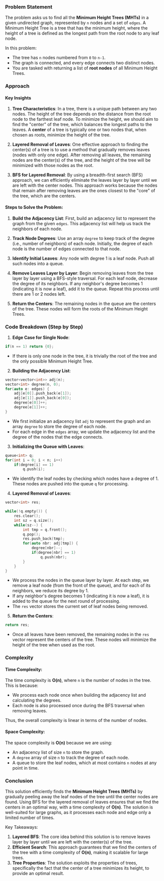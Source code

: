 ### Problem Statement

The problem asks us to find all the **Minimum Height Trees (MHTs)** in a given undirected graph, represented by `n` nodes and a set of `edges`. A Minimum Height Tree is a tree that has the minimum height, where the height of a tree is defined as the longest path from the root node to any leaf node.

In this problem:
- The tree has `n` nodes numbered from `0` to `n-1`.
- The graph is connected, and every edge connects two distinct nodes.
- You are tasked with returning a list of **root nodes** of all Minimum Height Trees.

### Approach

#### **Key Insights**

1. **Tree Characteristics**: In a tree, there is a unique path between any two nodes. The height of the tree depends on the distance from the root node to the farthest leaf node. To minimize the height, we should aim to find the "center" of the tree, which balances the longest paths to the leaves. A **center** of a tree is typically one or two nodes that, when chosen as roots, minimize the height of the tree.

2. **Layered Removal of Leaves**: One effective approach to finding the center(s) of a tree is to use a method that gradually removes leaves (nodes with only one edge). After removing all leaves, the remaining nodes are the center(s) of the tree, and the height of the tree will be minimized with those nodes as the root.

3. **BFS for Layered Removal**: By using a breadth-first search (BFS) approach, we can efficiently eliminate the leaves layer by layer until we are left with the center nodes. This approach works because the nodes that remain after removing leaves are the ones closest to the "core" of the tree, which are the centers.

#### **Steps to Solve the Problem**:

1. **Build the Adjacency List**: First, build an adjacency list to represent the graph from the given `edges`. This adjacency list will help us track the neighbors of each node.

2. **Track Node Degrees**: Use an array `degree` to keep track of the degree (i.e., number of neighbors) of each node. Initially, the degree of each node is the number of edges connected to that node.

3. **Identify Initial Leaves**: Any node with degree 1 is a leaf node. Push all such nodes into a queue.

4. **Remove Leaves Layer by Layer**: Begin removing leaves from the tree layer by layer using a BFS-style traversal. For each leaf node, decrease the degree of its neighbors. If any neighbor's degree becomes 1 (indicating it is now a leaf), add it to the queue. Repeat this process until there are 1 or 2 nodes left.

5. **Return the Centers**: The remaining nodes in the queue are the centers of the tree. These nodes will form the roots of the Minimum Height Trees.

### Code Breakdown (Step by Step)

1. **Edge Case for Single Node**:
```cpp
if(n == 1) return {0};
```
- If there is only one node in the tree, it is trivially the root of the tree and the only possible Minimum Height Tree.

2. **Building the Adjacency List**:
```cpp
vector<vector<int>> adj(n);
vector<int> degree(n, 0);
for(auto e: edges) {
    adj[e[0]].push_back(e[1]);
    adj[e[1]].push_back(e[0]);
    degree[e[0]]++;
    degree[e[1]]++;
}
```
- We first initialize an adjacency list `adj` to represent the graph and an array `degree` to store the degree of each node.
- For each edge in the `edges` array, we update the adjacency list and the degree of the nodes that the edge connects.

3. **Initializing the Queue with Leaves**:
```cpp
queue<int> q;
for(int i = 0; i < n; i++)
    if(degree[i] == 1)
        q.push(i);
```
- We identify the leaf nodes by checking which nodes have a degree of 1. These nodes are pushed into the queue `q` for processing.

4. **Layered Removal of Leaves**:
```cpp
vector<int> res;

while(!q.empty()) {
    res.clear();
    int sz = q.size();
    while(sz--) {
        int tmp = q.front();
        q.pop();
        res.push_back(tmp);
        for(auto nbr: adj[tmp]) {
            degree[nbr]--;
            if(degree[nbr] == 1)
                q.push(nbr);
        }
    }
}
```
- We process the nodes in the queue layer by layer. At each step, we remove a leaf node (from the front of the queue), and for each of its neighbors, we reduce its degree by 1.
- If any neighbor's degree becomes 1 (indicating it is now a leaf), it is added to the queue for the next round of processing.
- The `res` vector stores the current set of leaf nodes being removed.

5. **Return the Centers**:
```cpp
return res;
```
- Once all leaves have been removed, the remaining nodes in the `res` vector represent the centers of the tree. These nodes will minimize the height of the tree when used as the root.

### Complexity

#### **Time Complexity**:
The time complexity is **O(n)**, where `n` is the number of nodes in the tree. This is because:
- We process each node once when building the adjacency list and calculating the degrees.
- Each node is also processed once during the BFS traversal when removing leaves.

Thus, the overall complexity is linear in terms of the number of nodes.

#### **Space Complexity**:
The space complexity is **O(n)** because we are using:
- An adjacency list of size `n` to store the graph.
- A `degree` array of size `n` to track the degree of each node.
- A queue to store the leaf nodes, which at most contains `n` nodes at any point in time.

### Conclusion

This solution efficiently finds the **Minimum Height Trees (MHTs)** by gradually peeling away the leaf nodes of the tree until the center nodes are found. Using BFS for the layered removal of leaves ensures that we find the centers in an optimal way, with a time complexity of **O(n)**. The solution is well-suited for large graphs, as it processes each node and edge only a limited number of times.

Key Takeaways:
1. **Layered BFS**: The core idea behind this solution is to remove leaves layer by layer until we are left with the center(s) of the tree.
2. **Efficient Search**: This approach guarantees that we find the centers of the tree with a time complexity of **O(n)**, making it scalable for large trees.
3. **Tree Properties**: The solution exploits the properties of trees, specifically the fact that the center of a tree minimizes its height, to provide an optimal result.